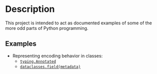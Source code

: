 # Description

This project is intended to act as documented examples of some of the more odd parts of Python programming.

## Examples

- Representing encoding behavior in classes:
  - [`typing.Annotated`](type_annotated_example.ipynb)
  - [`dataclasses.field(metadata)`](dataclass_metadata_example.ipynb)
